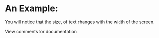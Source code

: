 # An Example:
You will notice that the size, of text changes with the width of the screen. 
<br />

View comments for documentation